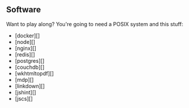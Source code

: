 ## Software

Want to play along? You're going to need a POSIX system and this stuff:

* [docker][]
* [node][]
* [nginx][]
* [redis][]
* [postgres][]
* [couchdb][]
* [wkhtmltopdf][]
* [mdp][]
* [linkdown][]
* [jshint][]
* [jscs][]
